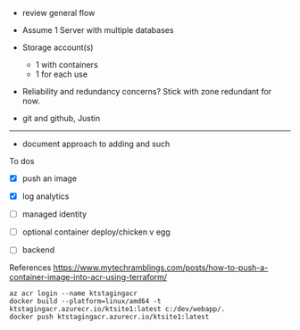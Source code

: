 - review general flow
- Assume 1 Server with multiple databases
- Storage account(s)
    - 1 with containers
    - 1 for each use
- Reliability and redundancy concerns? Stick with zone redundant for now.

- git and github, Justin

--- 

- document approach to adding and such

To dos
- [x] push an image
- [x] log analytics

- [ ] managed identity
- [ ] optional container deploy/chicken v egg
- [ ] backend


References
https://www.mytechramblings.com/posts/how-to-push-a-container-image-into-acr-using-terraform/


```
az acr login --name ktstagingacr
docker build --platform=linux/amd64 -t ktstagingacr.azurecr.io/ktsite1:latest c:/dev/webapp/.      
docker push ktstagingacr.azurecr.io/ktsite1:latest
```
